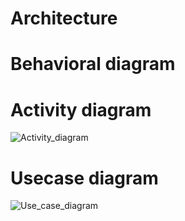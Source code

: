 # Architecture

# Behavioral diagram

   # Activity diagram
   
   ![Activity_diagram](https://user-images.githubusercontent.com/46968025/152696734-0ea47469-01c6-4acf-9c7f-202c6311438e.jpeg)
   
   
   # Usecase diagram
   
   ![Use_case_diagram](https://user-images.githubusercontent.com/46968025/152696741-e23bcb49-a6e2-4fcd-a7b8-de5c775e4b38.jpeg)
